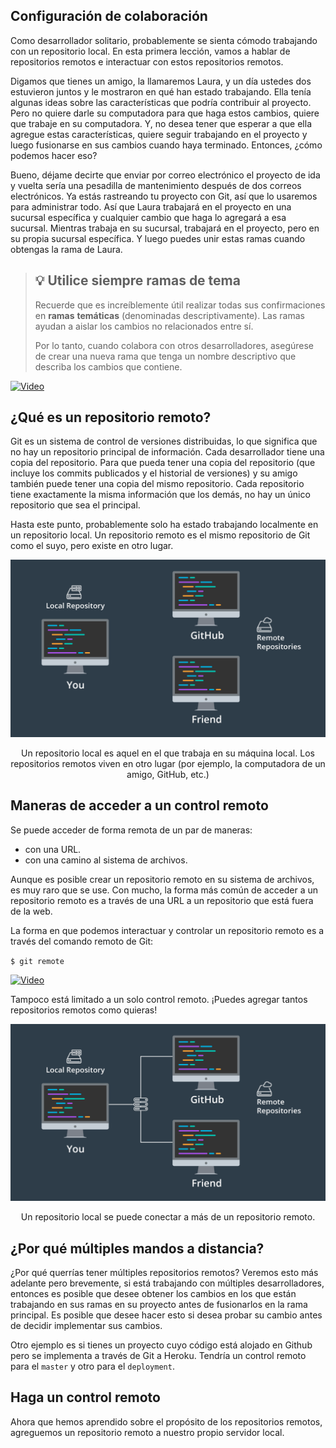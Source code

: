 ## Configuración de colaboración ##

Como desarrollador solitario, probablemente se sienta cómodo trabajando con un repositorio local. En esta primera lección, vamos a hablar de repositorios remotos e interactuar con estos repositorios remotos.

Digamos que tienes un amigo, la llamaremos Laura, y un día ustedes dos estuvieron juntos y le mostraron en qué han estado trabajando. Ella tenía algunas ideas sobre las características que podría contribuir al proyecto. Pero no quiere darle su computadora para que haga estos cambios, quiere que trabaje en su computadora. Y, no desea tener que esperar a que ella agregue estas características, quiere seguir trabajando en el proyecto y luego fusionarse en sus cambios cuando haya terminado. Entonces, ¿cómo podemos hacer eso?

Bueno, déjame decirte que enviar por correo electrónico el proyecto de ida y vuelta sería una pesadilla de mantenimiento después de dos correos electrónicos. Ya estás rastreando tu proyecto con Git, así que lo usaremos para administrar todo. Así que Laura trabajará en el proyecto en una sucursal específica y cualquier cambio que haga lo agregará a esa sucursal. Mientras trabaja en su sucursal, trabajará en el proyecto, pero en su propia sucursal específica. Y luego puedes unir estas ramas cuando obtengas la rama de Laura.

> ## :bulb: Utilice siempre ramas de tema ##
> Recuerde que es increíblemente útil realizar todas sus confirmaciones en **ramas** **temáticas** (denominadas descriptivamente). Las ramas ayudan a aislar los cambios no relacionados entre sí.
>
> Por lo tanto, cuando colabora con otros desarrolladores, asegúrese de crear una nueva rama que tenga un nombre descriptivo que describa los cambios que contiene.

[![Video](http://img.youtube.com/vi/AnSlYftJnwA/maxresdefault.jpg)](https://www.youtube.com/watch?v=AnSlYftJnwA)

## ¿Qué es un repositorio remoto? ##

Git es un sistema de control de versiones distribuidas, lo que significa que no hay un repositorio principal de información. Cada desarrollador tiene una copia del repositorio. Para que pueda tener una copia del repositorio (que incluye los commits publicados y el historial de versiones) y su amigo también puede tener una copia del mismo repositorio. Cada repositorio tiene exactamente la misma información que los demás, no hay un único repositorio que sea el principal.

Hasta este punto, probablemente solo ha estado trabajando localmente en un repositorio local. Un repositorio remoto es el mismo repositorio de Git como el suyo, pero existe en otro lugar.

<div class="figure">
<p align="center">
<img src="https://github.com/carlosal1015/GitHub-Collaboration/blob/master/images/2_1.png" width="700" alt="My caption"/></p>
<p align="center" class="caption">
Un repositorio local es aquel en el que trabaja en su máquina local. Los repositorios remotos viven en otro lugar (por ejemplo, la computadora de un amigo, GitHub, etc.)</p>
</div>

## Maneras de acceder a un control remoto ##

Se puede acceder de forma remota de un par de maneras:

- con una URL.
- con una camino al sistema de archivos.

Aunque es posible crear un repositorio remoto en su sistema de archivos, es muy raro que se use. Con mucho, la forma más común de acceder a un repositorio remoto es a través de una URL a un repositorio que está fuera de la web.

La forma en que podemos interactuar y controlar un repositorio remoto es a través del comando remoto de Git:

``
$ git remote
``

[![Video](http://img.youtube.com/vi/414f0ukhOTY/maxresdefault.jpg)](https://www.youtube.com/watch?v=414f0ukhOTY)

Tampoco está limitado a un solo control remoto. ¡Puedes agregar tantos repositorios remotos como quieras!

<div class="figure">
<p align="center">
<img src="https://github.com/carlosal1015/GitHub-Collaboration/blob/master/images/2_2.png" width="700" alt="My caption"/></p>
<p align="center" class="caption">
Un repositorio local se puede conectar a más de un repositorio remoto.
</p>
</div>

## ¿Por qué múltiples mandos a distancia? ##

¿Por qué querrías tener múltiples repositorios remotos? Veremos esto más adelante pero brevemente, si está trabajando con múltiples desarrolladores, entonces es posible que desee obtener los cambios en los que están trabajando en sus ramas en su proyecto antes de fusionarlos en la rama principal. Es posible que desee hacer esto si desea probar su cambio antes de decidir implementar sus cambios.

Otro ejemplo es si tienes un proyecto cuyo código está alojado en Github pero se implementa a través de Git a Heroku. Tendría un control remoto para el `master` y otro para el `deployment`.

## Haga un control remoto ##

Ahora que hemos aprendido sobre el propósito de los repositorios remotos, agreguemos un repositorio remoto a nuestro propio servidor local.
